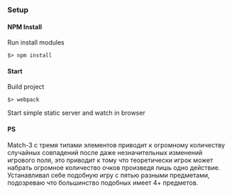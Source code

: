 ### Setup ###

#### NPM Install
Run install modules
```
$> npm install
```
#### Start

Build project
```
$> webpack
```

Start simple static server and watch in browser


#### PS
Match-3 с тремя типами элементов приводит к огромному количеству случайных совпадений после даже незначительных изменений
игрового поля, это приводит к тому что теоретически игрок может набрать огромное количество очков произведя лишь одно действие.
Устанавливал себе подобную игру с пятью разными предметами, подозреваю что большинство подобных имеет 4+ предметов.
